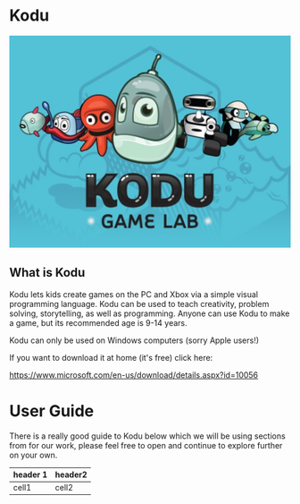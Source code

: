 # Kodu  

![alt text](./img/kodu.jpg)

## What is Kodu
Kodu lets kids create games on the PC and Xbox via a simple visual programming language. Kodu can be used to teach creativity, problem solving, storytelling, as well as programming. Anyone can use Kodu to make a game, but its recommended age is 9-14 years. 

Kodu can only be used on Windows computers (sorry Apple users!) 

If you want to download it at home (it's free) click here: 

https://www.microsoft.com/en-us/download/details.aspx?id=10056 


# User Guide 

There is a really good guide to Kodu below which we will be using sections from for our work, please feel free to open and continue to explore further on your own.




|header 1|header2|
|-------|------|
|cell1 | cell2|
